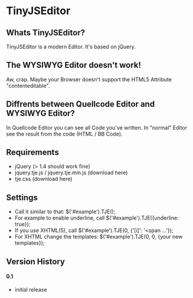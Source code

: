 TinyJSEditor
============

Whats TinyJSEditor?
-------------------
TinyJSEditor is a modern Editor. It's based on jQuery.

The WYSIWYG Editor doesn't work!
--------------------------------
Aw, crap. Maybe your Browser doesn't support the HTML5 Attribute "contenteditable".

Diffrents between Quellcode Editor and WYSIWYG Editor?
------------------------------------------------------
In Quellcode Editor you can see all Code you've written. In "normal" Editor see the result from the code (HTML / BB Code).

Requirements
------------
* jQuery (> 1.4 should work fine)
* jquery.tje.js / jquery.tje.min.js (download here)
* tje.css (download here)

Settings
--------
* Call it similar to that: $('#example').TJE();
* For example to enable underline, call $('#example').TJE({underline: true});
* If you use XHTML(5), call $('#example').TJE(0, {'[i]': '<span ...'});
* For XHTML change the templates: $('#example').TJE(0, 0, {your new templates});

Version History
---------------

#### 0.1
* initial release
